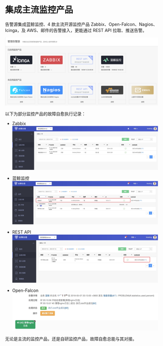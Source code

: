 # 集成主流监控产品

告警源集成蓝鲸监控、4 款主流开源监控产品 Zabbix、Open-Falcon、Nagios、Icinga，及 AWS、邮件的告警接入，更能通过 REST API 拉取、推送告警。

![Integrated_Mainstream_Monitoring_Products](../assets/Integrated_Mainstream_Monitoring_Products.png)

以下为部分监控产品的故障自愈执行记录：

- Zabbix
![](../assets/15681843886610.jpg)

- 蓝鲸监控
![](../assets/15681844423639.jpg)

- REST API
![](../assets/15681844250430.jpg)

- Open-Falcon
![](../assets/15681843435227.jpg)


无论是主流的监控产品，还是自研监控产品，故障自愈总能与其对接。
